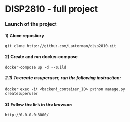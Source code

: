 # DISP2810 - full project


### Launch of the project

#### 1) Clone repository
```
git clone https://github.com/Lanterman/disp2810.git
```
#### 2) Create and run docker-compose
```
docker-compose up -d --build
```
##### 2.1) To create a superuser, run the following instruction:
```
docker exec -it <backend_container_ID> python manage.py createsuperuser
```

#### 3) Follow the link in the browser:
```
http://0.0.0.0:8000/
```
